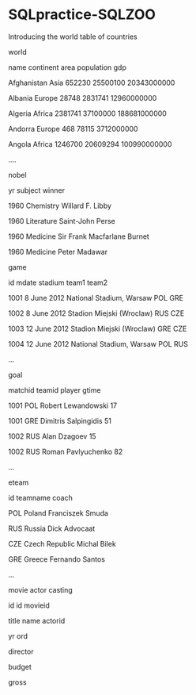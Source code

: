 # SQLpractice-SQLZOO

Introducing the world table of countries

world

name	continent	area	population	gdp

Afghanistan	Asia	652230	25500100	20343000000

Albania	Europe	28748	2831741	12960000000

Algeria	Africa	2381741	37100000	188681000000

Andorra	Europe	468	78115	3712000000

Angola	Africa	1246700	20609294	100990000000

....






nobel

yr	subject	winner

1960	Chemistry	Willard F. Libby

1960	Literature	Saint-John Perse

1960	Medicine	Sir Frank Macfarlane Burnet

1960	Medicine	Peter Madawar




game

id	mdate	stadium	team1	team2

1001	8 June 2012	National Stadium, Warsaw	POL	GRE

1002	8 June 2012	Stadion Miejski (Wroclaw)	RUS	CZE

1003	12 June 2012	Stadion Miejski (Wroclaw)	GRE	CZE

1004	12 June 2012	National Stadium, Warsaw	POL	RUS

...

goal

matchid	teamid	player	gtime

1001	POL	Robert Lewandowski	17

1001	GRE	Dimitris Salpingidis	51

1002	RUS	Alan Dzagoev	15

1002	RUS	Roman Pavlyuchenko	82

...

eteam

id	teamname	coach

POL	Poland	Franciszek Smuda

RUS	Russia	Dick Advocaat

CZE	Czech Republic	Michal Bilek

GRE	Greece	Fernando Santos

...




movie	actor	casting

id	   id	   movieid

title	name	 actorid

yr		       ord

director

budget	

gross	
